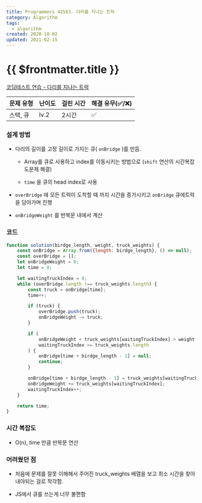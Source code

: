 ```yaml
---
title: Programmers 42583. 다리를 지나는 트럭
category: Algorithm
tags:
  - algorithm
created: 2020-10-02
updated: 2021-02-15
---
```


# {{ $frontmatter.title }}

[코딩테스트 연습 - 다리를 지나는 트럭](https://programmers.co.kr/learn/courses/30/lessons/42583)

| 문제 유형 | 난이도 | 걸린 시간 | 해결 유무(✅/❌) |
| --------- | ------ | --------- | ---------------- |
| 스택, 큐  | lv.2   | 2시간     | ✅               |

### **설계 방법**

- 다리의 길이를 고정 길이로 가지는 큐( `onBridge` )를 만듬.

  - Array를 큐로 사용하고 index를 이동시키는 방법으로 (`shift` 연산의 시간복잡도문제 해결)

  - `time` 을 큐의 head index로 사용

- `overBridge` 에 모든 트럭이 도착할 때 까지 시간을 증가시키고 `onBridge` 큐에트럭을 담아가며 진행

- `onBridgeWeight` 를 반복문 내에서 계산

### 코드

```javascript
function solution(birdge_length, weight, truck_weights) {
	const onBridge = Array.from({length: birdge_length}, () => null);
	const overBridge = [];
	let onBridgeWeight = 0;
	let time = 0;

	let waitingTruckIndex = 0;
	while (overBridge.length !== truck_weights.length) {
		const truck = onBridge[time];
		time++;

		if (truck) {
			overBridge.push(truck);
			onBridgeWeight -= truck;
		}

		if (
			onBridgeWeight + truck_weights[waitingTruckIndex] > weight ||
			waitingTruckIndex >= truck_weights.length
		) {
			onBridge[time + birdge_length - 1] = null;
			continue;
		}

		onBridge[time + birdge_length - 1] = truck_weights[waitingTruckIndex];
		onBridgeWeight += truck_weights[waitingTruckIndex];
		waitingTruckIndex++;
	}

	return time;
}
```

### **시간 복잡도**

- O(n), time 만큼 반복문 연산

### **어려웠던 점**

- 처음에 문제를 잘못 이해해서 주어진 truck_weights 배열을 보고 최소 시간을 찾아내야되는 걸로 착각함.

- JS에서 큐를 쓰는게 너무 불편함
